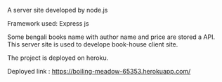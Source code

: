 A server site developed by node.js

Framework used: Express js




Some bengali books name with author name and price are stored a API.
This server site is used to develope book-house client site.

The project is deployed on heroku.

Deployed link : https://boiling-meadow-65353.herokuapp.com/